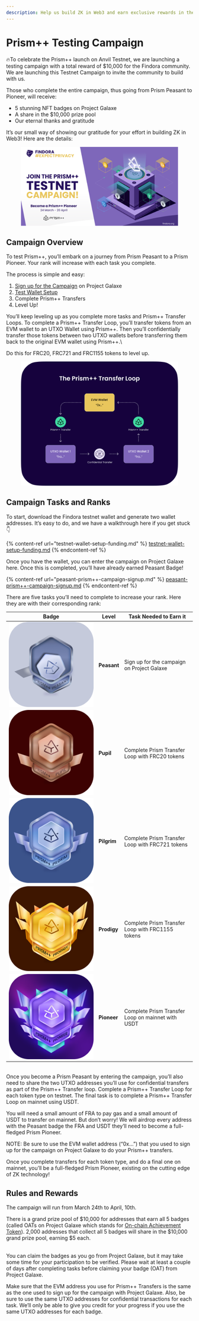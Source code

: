 ```yaml
---
description: Help us build ZK in Web3 and earn exclusive rewards in the process
---
```


# Prism++ Testing Campaign

🔥To celebrate the Prism++ launch on Anvil Testnet, we are launching a testing campaign with a total reward of $10,000 for the Findora community. We are launching this Testnet Campaign to invite the community to build with us.&#x20;

Those who complete the entire campaign, thus going from Prism Peasant to Pioneer, will receive:&#x20;

* 5 stunning NFT badges on Project Galaxe
* A share in the $10,000 prize pool
* Our eternal thanks and gratitude

It’s our small way of showing our gratitude for your effort in building ZK in Web3! Here are the details:&#x20;

<figure><img src="../../../../.gitbook/assets/Prism++ Testnet Campaign (2) (1).png" alt=""><figcaption></figcaption></figure>

## Campaign Overview&#x20;

To test Prism++, you’ll embark on a journey from Prism Peasant to a Prism Pioneer. Your rank will increase with each task you complete.&#x20;

The process is simple and easy:&#x20;

1. [Sign up for the Campaign](peasant-prism++-campaign-signup.md) on Project Galaxe&#x20;
2. [Test Wallet Setup ](testnet-wallet-setup-funding.md)
3. Complete Prism++ Transfers
4. Level Up!

You’ll keep leveling up as you complete more tasks and Prism++ Transfer Loops. To complete a Prism++ Transfer Loop, you’ll transfer tokens from an EVM wallet to an UTXO Wallet using Prism++. Then you’ll confidentially transfer those tokens between two UTXO wallets before transferring them back to the original EVM wallet using Prism++.\


Do this for FRC20, FRC721 and FRC1155 tokens to level up.

<figure><img src="../../../../.gitbook/assets/Image (11).png" alt=""><figcaption></figcaption></figure>

## Campaign Tasks and Ranks

To start, download the Findora testnet wallet and generate two wallet addresses. It’s easy to do, and we have a walkthrough here if you get stuck 👇&#x20;

{% content-ref url="testnet-wallet-setup-funding.md" %}
[testnet-wallet-setup-funding.md](testnet-wallet-setup-funding.md)
{% endcontent-ref %}

Once you have the wallet, you can enter the campaign on Project Galaxe here. Once this is completed, you’ll have already earned Peasant Badge!

{% content-ref url="peasant-prism++-campaign-signup.md" %}
[peasant-prism++-campaign-signup.md](peasant-prism++-campaign-signup.md)
{% endcontent-ref %}

There are five tasks you’ll need to complete to increase your rank. Here they are with their corresponding rank:

| Badge                                                      | Level       | Task Needed to Earn it                            |
| ---------------------------------------------------------- | ----------- | ------------------------------------------------- |
| ****![](<../../../../.gitbook/assets/Level 1.png>)****     | **Peasant** | Sign up for the campaign on Project Galaxe        |
| ****![](<../../../../.gitbook/assets/Level 2.png>)****     | **Pupil**   | Complete Prism Transfer Loop with FRC20 tokens    |
| ****![](<../../../../.gitbook/assets/Level 3 (1).png>)**** | **Pilgrim** | Complete Prism Transfer Loop with FRC721 tokens   |
| ****![](<../../../../.gitbook/assets/Level 4.png>)****     | **Prodigy** | Complete Prism Transfer Loop with FRC1155 tokens  |
| ****![](<../../../../.gitbook/assets/Level 5.png>)****     | **Pioneer** | Complete Prism Transfer Loop on mainnet with USDT |

\
Once you become a Prism Peasant by entering the campaign, you’ll also need to share the two UTXO addresses you’ll use for confidential transfers as part of the Prism++ Transfer loop. Complete a Prism++ Transfer Loop for each token type on testnet. The final task is to complete a Prism++ Transfer Loop on mainnet using USDT.

You will need a small amount of FRA to pay gas and a small amount of USDT to transfer on mainnet. But don’t worry! We will airdrop every address with the Peasant badge the FRA and USDT they’ll need to become a full-fledged Prism Pioneer.

NOTE: Be sure to use the EVM wallet address (“0x…”) that you used to sign up for the campaign on Project Galaxe to do your Prism++ transfers.&#x20;

Once you complete transfers for each token type, and do a final one on mainnet, you’ll be a full-fledged Prism Pioneer, existing on the cutting edge of ZK technology!&#x20;

## Rules and Rewards

The campaign will run from March 24th to April, 10th.&#x20;

There is a grand prize pool of $10,000 for addresses that earn all 5 badges (called OATs on Project Galaxe which stands for [On-chain Achievement Token](https://medium.com/galxe-news/introducing-galaxy-oat-on-chain-achievement-token-7e89779242b4)). 2,000 addresses that collect all 5 badges will share in the $10,000 grand prize pool, earning $5 each.

\
You can claim the badges as you go from Project Galaxe, but it may take some time for your participation to be verified. Please wait at least a couple of days after completing tasks before claiming your badge (OAT) from Project Galaxe.

Make sure that the EVM address you use for Prism++ Transfers is the same as the one used to sign up for the campaign with Project Galaxe. Also, be sure to use the same UTXO addresses for confidential transactions for each task. We’ll only be able to give you credit for your progress if you use the same UTXO addresses for each badge.



